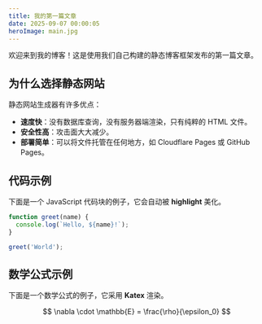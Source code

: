 ```yaml
---
title: 我的第一篇文章
date: 2025-09-07 00:00:05
heroImage: main.jpg
---
```


欢迎来到我的博客！这是使用我们自己构建的静态博客框架发布的第一篇文章。

## 为什么选择静态网站

静态网站生成器有许多优点：

- **速度快**：没有数据库查询，没有服务器端渲染，只有纯粹的 HTML 文件。
- **安全性高**：攻击面大大减少。
- **部署简单**：可以将文件托管在任何地方，如 Cloudflare Pages 或 GitHub Pages。

## 代码示例

下面是一个 JavaScript 代码块的例子，它会自动被 **highlight** 美化。

```javascript
function greet(name) {
  console.log(`Hello, ${name}!`);
}

greet('World');
```

## 数学公式示例

下面是一个数学公式的例子，它采用 **Katex** 渲染。

$$ \nabla \cdot \mathbb{E} = \frac{\rho}{\epsilon_0} $$

